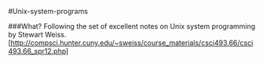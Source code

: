 #Unix-system-programs

###What?
Following the set of excellent notes on Unix system programming by Stewart Weiss.
[http://compsci.hunter.cuny.edu/~sweiss/course_materials/csci493.66/csci493.66_spr12.php]


